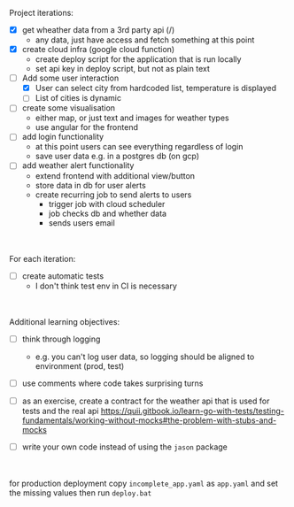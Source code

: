 Project iterations:
- [x] get wheather data from a 3rd party api (/)
    - any data, just have access and fetch something at this point
- [x] create cloud infra (google cloud function)
    - create deploy script for the application that is run locally
    - set api key in deploy script, but not as plain text
- [ ] Add some user interaction
    - [x] User can select city from hardcoded list, temperature is displayed
    - [ ] List of cities is dynamic
- [ ] create some visualisation
    - either map, or just text and images for weather types
    - use angular for the frontend
- [ ] add login functionality
    - at this point users can see everything regardless of login
    - save user data e.g. in a postgres db (on gcp)
- [ ] add weather alert functionality
    - extend frontend with additional view/button
    - store data in db for user alerts
    - create recurring job to send alerts to users
        - trigger job with cloud scheduler
        - job checks db and whether data
        - sends users email

<br></br>
For each iteration:
- [ ] create automatic tests
    - I don't think test env in CI is necessary

<br></br>
Additional learning objectives:
- [ ] think through logging
    - e.g. you can't log user data, so logging should be aligned to environment (prod, test)
- [ ] use comments where code takes surprising turns
- [ ] as an exercise, create a contract for the weather api that is used for tests and the real api
    https://quii.gitbook.io/learn-go-with-tests/testing-fundamentals/working-without-mocks#the-problem-with-stubs-and-mocks
- [ ] write your own code instead of using the ```jason``` package


<br></br>
for production deployment copy ```incomplete_app.yaml``` as ```app.yaml``` and set the missing values then run ```deploy.bat```